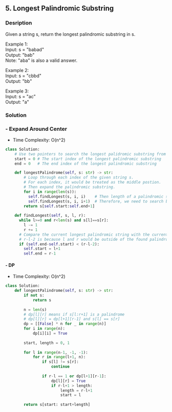 ## 5. Longest Palindromic Substring
### Desription
Given a string s, return the longest palindromic substring in s.

Example 1:  
Input: s = "babad"  
Output: "bab"  
Note: "aba" is also a valid answer.  

Example 2:  
Input: s = "cbbd"  
Output: "bb"  

Example 3:  
Input: s = "ac"  
Output: "a"  

### Solution
### - Expand Around Center
* Time Complexity: O(n^2)
```python
class Solution:
    # Use two pointers to search the longest palidromic substring from middle position to left and right.
    start = 0 # The start index of the longest palindromic substring 
    end = 0   # The end index of the longest palindromic substring

    def longestPalindrome(self, s: str) -> str:
        # Loop through each index of the given string s.
        # For each index, it would be treated as the middle postion.
        # Then expand the palindromic substring. 
        for i in range(len(s)):
          self.findLongest(s, i, i)    # Then length of a palindromic string can be even or odd.
          self.findLongest(s, i, i+1)  # Therefore, we need to search both positions for each index.
        return s[self.start:self.end+1]
        
    def findLongest(self, s, l, r):
      while l>=0 and r<len(s) and s[l]==s[r]:
        l -= 1
        r += 1
      # Compare the current longest palindromic string with the current substring
      # r-l-2 is because l and r would be outside of the found palindromic string
      if (self.end-self.start) < (r-l-2):
        self.start = l+1
        self.end = r-1
```

#### - DP
* Time Complexity: O(n^2)

```python
class Solution:
    def longestPalindrome(self, s: str) -> str:
        if not s:
            return s
        
        n = len(s)
        # dp[l][r] means if s[l:r+1] is a palindrome
        # dp[l][r] = dp[l+1][r-1] and s[l] == s[r]
        dp = [[False] * n for _ in range(n)]
        for i in range(n):
            dp[i][i] = True
        
        start, length = 0, 1
        
        for l in range(n-1, -1, -1):
            for r in range(l+1, n):
                if s[l] != s[r]:
                    continue
            
                if r-l == 1 or dp[l+1][r-1]:
                    dp[l][r] = True
                    if r-l+1 > length:
                        length = r-l+1
                        start = l
  
        return s[start: start+length]
```
